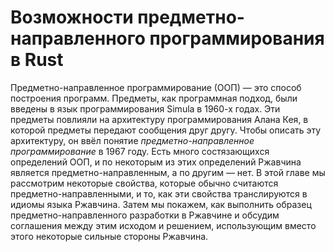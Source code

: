 # Возможности предметно-направленного программирования в Rust

Предметно-направленное программирование (ООП) — это способ построения программ. Предметы, как программная подход, были введены в язык программирования Simula в 1960-х годах. Эти предметы повлияли на архитектуру программирования Алана Кея, в которой предметы передают сообщения друг другу. Чтобы описать эту архитектуру, он ввёл понятие *предметно-направленное программирование* в 1967 году. Есть много состязающихся определений ООП, и по некоторым из этих определений Ржавчина является предметно-направленным, а по другим — нет. В этой главе мы рассмотрим некоторые свойства, которые обычно считаются предметно-направленными, и то, как эти свойства транслируются в идиомы языка Ржавчина. Затем мы покажем, как выполнить образец предметно-направленного разработки в Ржавчине и обсудим соглашения между этим исходом и решением, использующим вместо этого некоторые сильные стороны Ржавчина.
